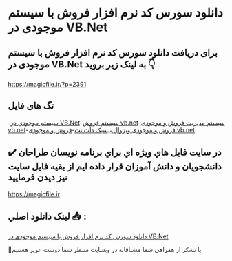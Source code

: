 # دانلود سورس کد نرم افزار فروش با سیستم موجودی در VB.Net

## برای دریافت دانلود سورس کد نرم افزار فروش با سیستم موجودی در VB.Net به لینک زیر بروید 👇

https://magicfile.ir/?p=2391

## تگ های فایل

-[سيستم موجودي در VB.Net](https://magicfile.ir/product/%d8%b3%d9%88%d8%b1%d8%b3-%da%a9%d8%af-%d9%81%d8%b1%d9%88%d8%b4-%d8%a8%d8%a7-%d8%b3%d9%8a%d8%b3%d8%aa%d9%85-%d9%85%d9%88%d8%ac%d9%88%d8%af%d9%8a-%d8%af%d8%b1-vb-net/)-[سیستم فروش vb.net](https://magicfile.ir/product/%d8%b3%d9%88%d8%b1%d8%b3-%da%a9%d8%af-%d9%81%d8%b1%d9%88%d8%b4-%d8%a8%d8%a7-%d8%b3%d9%8a%d8%b3%d8%aa%d9%85-%d9%85%d9%88%d8%ac%d9%88%d8%af%d9%8a-%d8%af%d8%b1-vb-net/)-[سیستم مدیریت فروش و موجودی vb.net](https://magicfile.ir/product/%d8%b3%d9%88%d8%b1%d8%b3-%da%a9%d8%af-%d9%81%d8%b1%d9%88%d8%b4-%d8%a8%d8%a7-%d8%b3%d9%8a%d8%b3%d8%aa%d9%85-%d9%85%d9%88%d8%ac%d9%88%d8%af%d9%8a-%d8%af%d8%b1-vb-net/)-[فروش و موجودی ویژوال بیسیک دات نت](https://magicfile.ir/product/%d8%b3%d9%88%d8%b1%d8%b3-%da%a9%d8%af-%d9%81%d8%b1%d9%88%d8%b4-%d8%a8%d8%a7-%d8%b3%d9%8a%d8%b3%d8%aa%d9%85-%d9%85%d9%88%d8%ac%d9%88%d8%af%d9%8a-%d8%af%d8%b1-vb-net/)-[فروش و موجودی vb.net](https://magicfile.ir/product/%d8%b3%d9%88%d8%b1%d8%b3-%da%a9%d8%af-%d9%81%d8%b1%d9%88%d8%b4-%d8%a8%d8%a7-%d8%b3%d9%8a%d8%b3%d8%aa%d9%85-%d9%85%d9%88%d8%ac%d9%88%d8%af%d9%8a-%d8%af%d8%b1-vb-net/)

## ✔️ در سايت فايل هاي ويژه اي براي برنامه نويسان طراحان دانشجويان و دانش آموزان قرار داده ايم از بقيه فايل سايت نيز ديدن فرماييد

https://magicfile.ir


## لينک دانلود اصلي 📥 :

[دانلود سورس کد نرم افزار فروش با سیستم موجودی در VB.Net](https://magicfile.ir/product/%d8%b3%d9%88%d8%b1%d8%b3-%da%a9%d8%af-%d9%81%d8%b1%d9%88%d8%b4-%d8%a8%d8%a7-%d8%b3%d9%8a%d8%b3%d8%aa%d9%85-%d9%85%d9%88%d8%ac%d9%88%d8%af%d9%8a-%d8%af%d8%b1-vb-net/) 


🙏با تشکر از همراهي شما مشتاقانه در وبسایت منتظر شما دوست عزیز هستیم

